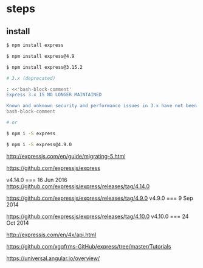 # steps  


## install  

```sh
$ npm install express

$ npm install express@4.9

$ npm install express@3.15.2 

# 3.x (deprecated)

: <<'bash-block-comment'
Express 3.x IS NO LONGER MAINTAINED

Known and unknown security and performance issues in 3.x have not been addressed since the last update (1 August, 2015). It is highly recommended to use the latest version of Express.
bash-block-comment

# or

$ npm i -S express

$ npm i -S express@4.9.0

``` 


http://expressjs.com/en/guide/migrating-5.html

https://github.com/expressjs/express


v4.14.0 === 16 Jun 2016
https://github.com/expressjs/express/releases/tag/4.14.0


https://github.com/expressjs/express/releases/tag/4.9.0
v4.9.0 === 9 Sep 2014

https://github.com/expressjs/express/releases/tag/4.10.0
v4.10.0 === 24 Oct 2014


http://expressjs.com/en/4x/api.html

https://github.com/xgqfrms-GitHub/express/tree/master/Tutorials

https://universal.angular.io/overview/



